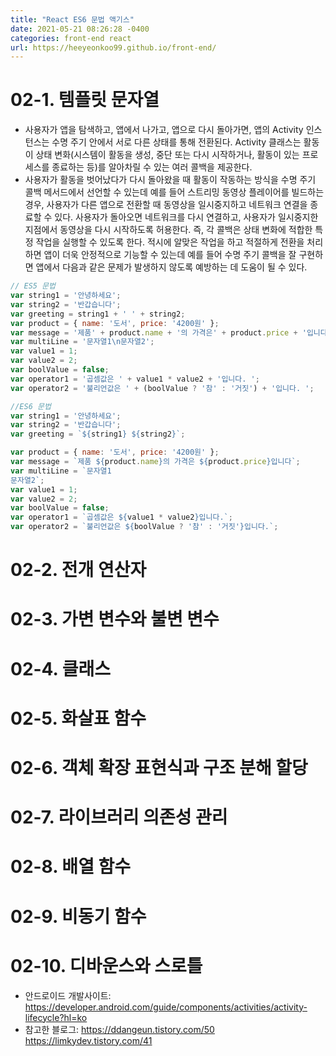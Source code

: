 ```yaml
---
title: "React ES6 문법 액기스"
date: 2021-05-21 08:26:28 -0400
categories: front-end react
url: https://heeyeonkoo99.github.io/front-end/
---
```

# 02-1. 템플릿 문자열
- 사용자가 앱을 탐색하고, 앱에서 나가고, 앱으로 다시 돌아가면, 앱의 Activity 인스턴스는 수명 주기 안에서 서로 다른 상태를 통해 전환된다. Activity 클래스는 활동이 상태 변화(시스템이 활동을 생성, 중단 또는 다시 시작하거나, 활동이 있는 프로세스를 종료하는 등)를 알아차릴 수 있는 여러 콜백을 제공한다.
- 사용자가 활동을 벗어났다가 다시 돌아왔을 때 활동이 작동하는 방식을 수명 주기 콜백 메서드에서 선언할 수 있는데 예를 들어 스트리밍 동영상 플레이어를 빌드하는 경우, 사용자가 다른 앱으로 전환할 때 동영상을 일시중지하고 네트워크 연결을 종료할 수 있다. 사용자가 돌아오면 네트워크를 다시 연결하고, 사용자가 일시중지한 지점에서 동영상을 다시 시작하도록 허용한다. 즉, 각 콜백은 상태 변화에 적합한 특정 작업을 실행할 수 있도록 한다. 적시에 알맞은 작업을 하고 적절하게 전환을 처리하면 앱이 더욱 안정적으로 기능할 수 있는데 예를 들어 수명 주기 콜백을 잘 구현하면 앱에서 다음과 같은 문제가 발생하지 않도록 예방하는 데 도움이 될 수 있다.

```javascript
// ES5 문법
var string1 = '안녕하세요';
var string2 = '반갑습니다';
var greeting = string1 + ' ' + string2;
var product = { name: '도서', price: '4200원' };
var message = '제품' + product.name + '의 가격은' + product.price + '입니다';
var multiLine = '문자열1\n문자열2';
var value1 = 1;
var value2 = 2;
var boolValue = false;
var operator1 = '곱셈값은 ' + value1 * value2 + '입니다. ';
var operator2 = '불리언값은 ' + (boolValue ? '참' : '거짓') + '입니다. ';

//ES6 문법
var string1 = '안녕하세요';
var string2 = '반갑습니다';
var greeting = `${string1} ${string2}`;

var product = { name: '도서', price: '4200원' };
var message = `제품 ${product.name}의 가격은 ${product.price}입니다`;
var multiLine = `문자열1
문자열2`;
var value1 = 1;
var value2 = 2;
var boolValue = false;
var operator1 = `곱셈값은 ${value1 * value2}입니다.`;
var operator2 = `불리언값은 ${boolValue ? '참' : '거짓'}입니다.`;
```

# 02-2. 전개 연산자


# 02-3. 가변 변수와 불변 변수

# 02-4. 클래스

# 02-5. 화살표 함수

# 02-6. 객체 확장 표현식과 구조 분해 할당

# 02-7. 라이브러리 의존성 관리

# 02-8. 배열 함수

# 02-9. 비동기 함수

# 02-10. 디바운스와 스로틀



* 안드로이드 개발사이트: <https://developer.android.com/guide/components/activities/activity-lifecycle?hl=ko>
* 참고한 블로그: <https://ddangeun.tistory.com/50> <https://limkydev.tistory.com/41>



[jekyll-docs]: https://jekyllrb.com/docs/home
[jekyll-gh]:   https://github.com/jekyll/jekyll
[jekyll-talk]: https://talk.jekyllrb.com/
